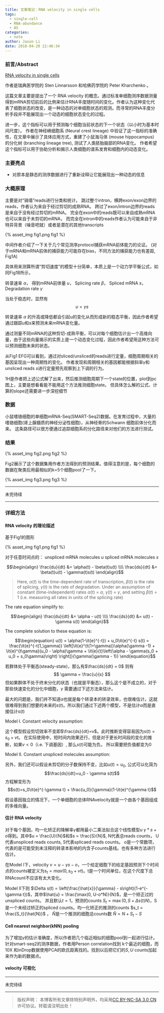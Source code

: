```yaml
---
title: 文章笔记：RNA velocity in single cells
tags:
  - single-cell
  - RNA-abundance
  - AS
categories:
  - note
author: Jason Li
date: 2018-04-20 22:46:34
---
```


<script type="text/x-mathjax-config">
MathJax.Hub.Config({
  TeX: { equationNumbers: { autoNumber: "AMS" } }
});
</script>

### 前言/Abstract

[RNA velocity in single cells](https://www.biorxiv.org/content/early/2017/10/19/206052)

作者是瑞典医学院的 Sten Linnarsson 和哈佛药学院的 Peter Kharchenko 。

这篇文章主要是提出了一个 RNA velocity 的概念。通过标准单细胞测序数据测量得到mRNA剪切前后的比例来估计RNA丰度随时间的变化。作者认为这种变化代表了细胞状态的改变，是一种动态的对单细胞状态的观测。而寻常的RNA丰度分析手段并不能展现出一个动态的细胞状态变化的过程。

进一步，这个指标可以用于预测每个细胞当前状态的下一个状态（以小时为基本时间尺度）。
作者在神经嵴细胞系 (Neural crest lineage) 中验证了这一指标的准确性，在文章中展示了具体应用方式，重建了小鼠海马体 (mouse hippocampus) 的分化树 (branching lineage tree), 测试了人类胚胎脑部的RNA变化。
作者希望这个指标可以用于协助分析和揭示人类细胞的谱系发育和细胞内的动态变化。

<!--more-->

### 主要亮点

- 对原本是静态的测序数据进行了重新诠释让它能展现出一种动态的信息

### 大概原理

主要是对“骑墙”reads进行分类和统计。
跳过整个intron，横跨exon/exon边界的reads，作者认为来自于经过剪切的成熟RNA。
跨过了exon/intron边界的reads是来自于没有经过剪切的mRNA。
完全在exon中的reads既可以来自成熟mRNA也可以来自于未剪切的mRNA，
而完全在intron中的reads作者认为可能来自于非特异背景（噪音吧就）或者是潜在的其他transcripts

{% asset_img fig1.png fig1 %}

中间作者介绍了一下关于几个常见测序protocol捕获mRNA前体能力的论证。
(对于mRNA和mRNA前体的捕获能力可能存在bias，不同方法的捕获能力也有差距, Fig1A)

具体用来测算所谓“剪切速度”的模型十分简单，本质上是一个动力学平衡公式，如同Fig1B所示，

转录速率 $\alpha$， 得到mRNA前体量 $\upsilon$， Splicing rate $\beta$， Spliced mRNA $s$， Degradation rate $\gamma$

当处于稳态时，显然有
$$\begin{equation}
\upsilon=\gamma s
\end{equation}$$

转录速率 $\alpha$ 的升高或降低都会引起u的变化从而形成新的稳态平衡，因此作者希望通过跟踪$u$和$s$来预测未来mRNA变化量。

通过测量不同mRNA的这种剪切-成熟平衡，可以对每个细胞估计出一个高维向量，由于这些向量揭示的实质上是一个动态变化过程，因此作者希望用这种方法可以预测细胞未来的状态。

从Fig1 EFG可以看到，通过对sliced/unsliced的reads进行定量，细胞周期相关的基因呈现出一种周期性的变化。
作者发现和周期相关的基因都能根据斜率$\gamma$和unsliced reads $s$进行定量预先观察到上下调的行为。

1H是作者把上述公式解了出来，然后推测细胞周期下一个state的位置，plot到pc图上，主要是想看看能不能用这个方法推测细胞state。
但具体怎么解的公式、计算的slope还需要进一步深挖细节

### 数据

小鼠嗜铬细胞的单细胞mRNA-Seq(SMART-Seq2)数据。在发育过程中，大量的嗜铬细胞(肾上腺髓质的神经分泌性细胞)，从神经脊的Schwann 细胞前体分化而来。
这条路径可以很方便通过追踪细胞系的分化路径来对他们的方法进行测试。

### 结果

{% asset_img fig2.png fig2 %}

Fig2展示了这个数据集用作者方法得到的预测结果。值得注意的是，每个细胞的数据在聚类后用最相似的k=5个细胞pool了一下。

{% asset_img fig3.png fig3 %}

---

未完待续

---

### 详细方法
#### RNA velocity 的理论描述

基于Fig1的图形

{% asset_img fig1.png fig1 %}

对于任意时间点的：
unspliced mRNA molecules $u$
spliced mRNA molecules $s$

$$\begin{align}
\frac{du}{dt} &= \alpha(t) - \beta(t)u(t)  \\\\
\frac{ds}{dt} &= \beta(t)u(t) - \gamma(t)s(t) 
\end{align}$$

>Here, $\alpha(t)$ is the time-dependent rate of transcription, $\beta(t)$ is the rate of splicing, $\gamma(t)$ is the rate of degradation. Under an assumption of constant (time-independent) rates $\alpha(t)$ = $\alpha$,
$\gamma(t)$ = $\gamma$, and setting $\beta(t)$ = 1 (i.e. measuring all rates in units of the splicing rate)

The rate equation simplify to: 

$$\begin{align}
\frac{du}{dt} &= \alpha - u(t) \\\\
\frac{ds}{dt} &= u(t) - \gamma s(t)
\end{align}$$

The complete solution to these equation is:

$$\begin{equation}
u(t) = \alpha(1-\it{e}^{-t}) + u_0\it{e}^{-t}
s(t) = \frac{\it{e}^{-t(1_\gamma)} \left[\it{e}^{t(1+\gamma)}\alpha(\gamma -1) + \it{e}^{t\gamma}(u_0 - \alpha)\gamma + \it{e}{t}\left(\alpha - \gamma(s_0 + u_0 + s_0\gamma)\right) \right]}{\gamma(\gamma - 1)}
\end{equation}$$

若群体处于平衡态(steady-state)，那么有$\frac{ds}{dt} = 0$ 则有$$ \gamma = \frac{u}{s} $$
但如果群体不处于终末分化的状态（也就是平衡态），那么这个是不成立的，对于那些快速变化的分化中细胞，$\gamma$ 需要通过下述方法来估计。

最大的问题是，我们并不知道$\alpha$也就是每个转录本的转录效率，也很难估计。这就很难得到我们想要的未来的$s(t)$。所以我们通过下述两个模型，不是估计$\alpha$而是直接估计$s(t)$

<span style="border-bottom:2px black;">Model I. Constant velocity assumption:</span>

这个模型假设剪切效率不变即$\frac{ds}{dt}=v$。此时推断变得容易因为$s(t) = s_0 + vt$。
在实际使用中，短时间内效果还行，但是对于更长时间段的变化的推断，如果$v<0$（i.e. 下调基因）, 那么$s(t)$可能为负。
所以需要把负值都变为0

<span style="border-bottom:2px black;">Model II. Constant unspliced molecules assumption:</span>

另外，我们还可以假设未剪切的分子数保持不变，比如$u(t) = u_0$, 公式可以化简为$$\frac{ds}{dt}=u_0 - \gamma s(t)$$
方程解变形为 
$$s(t)=s_0\it{e}^{-\gamma t} + \frac{u_0}{\gamma}(1-\it{e}^{\gamma t}$$

假设基因独立的情况下，一个单细胞的总体RNAvelocity就是一个由各个基因组成的多维向量。

#### 估计 RNA velocity

对于每个基因，均一化矫正的降解率$\gamma$都用最小二乘法拟合这个线性模型$u ~ \gamma * s + o$得到。其中$u = \frac{U}{N}$和$s = \frac{S}{N}$, N代表总reads counts， U代表unspliced reads counts, S代表splicaed reads counts。
$o$是一个常数项，代表的是可能受到未注释的转录本影响的内含子counts基线。也有多种方法进行估计。

在Model I下，velocity $v = u - \gamma s - o$，一个给定细胞下的给定基因预测下个时间点的counts被定义为$s_t = max(0, s_0 + vt)$。t是一个时间单位，在这个尺度下总RNAcount不应该有太大变化。

Model II下则 $\Delta s(t) = \left(\frac{\hat{x}}{\gamma} - s\right)(1-e^{-\gamma t})$，其中$\hat{u} = \frac{\max(0, U-o*N)}{N}$，是一个矫正过的unspliced counts。
并且默认$t=1$，预测的counts $S_t = \max(0, S + \Delta s(t) N)$，S是一个未经过矫正的spliced counts。均一化矫正的推测的counts $s_t = \frac{S_t}{\hat{N}}$ ， $\hat{N}$是一个推测的细胞总counts数 $\hat{N} = N+S_t - S$


#### Cell nearest neighbor(kNN) pooling

为了增加$\gamma$的估计准确度，所以作者把几个临近相似的细胞pool到一起进行估计。针对smart-seq2的测序数据，作者用Person correlation找到 k个最近的细胞，而10X 和inDrop数据使用PCA的欧氏距离找的。找到以后把它们的$S,U$ counts加起来作为新的数据点。

#### velocity 可视化

---

未完待续

---


>版权声明： 本博客所有文章除特别声明外，均采用[CC BY-NC-SA 3.0 CN](https://creativecommons.org/licenses/by-nc-sa/3.0/cn/deed.zh)许可协议。转载请注明出处！